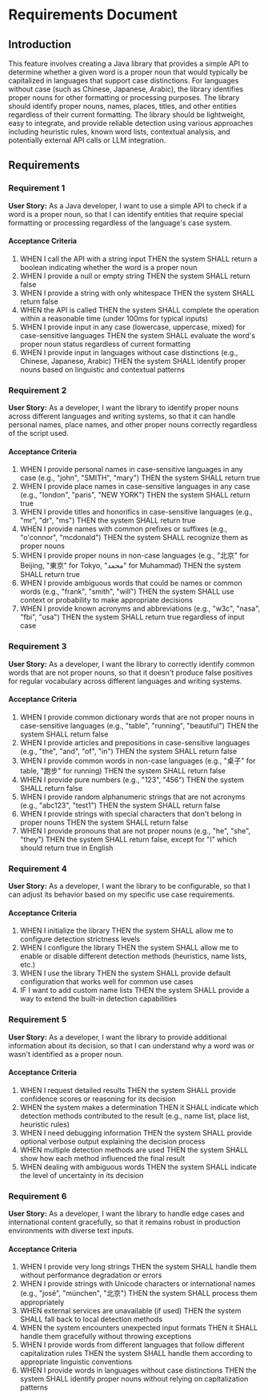 # Requirements Document

## Introduction

This feature involves creating a Java library that provides a simple API to determine whether a given word is a proper noun that would typically be capitalized in languages that support case distinctions. For languages without case (such as Chinese, Japanese, Arabic), the library identifies proper nouns for other formatting or processing purposes. The library should identify proper nouns, names, places, titles, and other entities regardless of their current formatting. The library should be lightweight, easy to integrate, and provide reliable detection using various approaches including heuristic rules, known word lists, contextual analysis, and potentially external API calls or LLM integration.

## Requirements

### Requirement 1

**User Story:** As a Java developer, I want to use a simple API to check if a word is a proper noun, so that I can identify entities that require special formatting or processing regardless of the language's case system.

#### Acceptance Criteria

1. WHEN I call the API with a string input THEN the system SHALL return a boolean indicating whether the word is a proper noun
2. WHEN I provide a null or empty string THEN the system SHALL return false
3. WHEN I provide a string with only whitespace THEN the system SHALL return false
4. WHEN the API is called THEN the system SHALL complete the operation within a reasonable time (under 100ms for typical inputs)
5. WHEN I provide input in any case (lowercase, uppercase, mixed) for case-sensitive languages THEN the system SHALL evaluate the word's proper noun status regardless of current formatting
6. WHEN I provide input in languages without case distinctions (e.g., Chinese, Japanese, Arabic) THEN the system SHALL identify proper nouns based on linguistic and contextual patterns

### Requirement 2

**User Story:** As a developer, I want the library to identify proper nouns across different languages and writing systems, so that it can handle personal names, place names, and other proper nouns correctly regardless of the script used.

#### Acceptance Criteria

1. WHEN I provide personal names in case-sensitive languages in any case (e.g., "john", "SMITH", "mary") THEN the system SHALL return true
2. WHEN I provide place names in case-sensitive languages in any case (e.g., "london", "paris", "NEW YORK") THEN the system SHALL return true
3. WHEN I provide titles and honorifics in case-sensitive languages (e.g., "mr", "dr", "ms") THEN the system SHALL return true
4. WHEN I provide names with common prefixes or suffixes (e.g., "o'connor", "mcdonald") THEN the system SHALL recognize them as proper nouns
5. WHEN I provide proper nouns in non-case languages (e.g., "北京" for Beijing, "東京" for Tokyo, "محمد" for Muhammad) THEN the system SHALL return true
6. WHEN I provide ambiguous words that could be names or common words (e.g., "frank", "smith", "will") THEN the system SHALL use context or probability to make appropriate decisions
7. WHEN I provide known acronyms and abbreviations (e.g., "w3c", "nasa", "fbi", "usa") THEN the system SHALL return true regardless of input case

### Requirement 3

**User Story:** As a developer, I want the library to correctly identify common words that are not proper nouns, so that it doesn't produce false positives for regular vocabulary across different languages and writing systems.

#### Acceptance Criteria

1. WHEN I provide common dictionary words that are not proper nouns in case-sensitive languages (e.g., "table", "running", "beautiful") THEN the system SHALL return false
2. WHEN I provide articles and prepositions in case-sensitive languages (e.g., "the", "and", "of", "in") THEN the system SHALL return false
3. WHEN I provide common words in non-case languages (e.g., "桌子" for table, "跑步" for running) THEN the system SHALL return false
4. WHEN I provide pure numbers (e.g., "123", "456") THEN the system SHALL return false
5. WHEN I provide random alphanumeric strings that are not acronyms (e.g., "abc123", "test1") THEN the system SHALL return false
6. WHEN I provide strings with special characters that don't belong in proper nouns THEN the system SHALL return false
7. WHEN I provide pronouns that are not proper nouns (e.g., "he", "she", "they") THEN the system SHALL return false, except for "I" which should return true in English

### Requirement 4

**User Story:** As a developer, I want the library to be configurable, so that I can adjust its behavior based on my specific use case requirements.

#### Acceptance Criteria

1. WHEN I initialize the library THEN the system SHALL allow me to configure detection strictness levels
2. WHEN I configure the library THEN the system SHALL allow me to enable or disable different detection methods (heuristics, name lists, etc.)
3. WHEN I use the library THEN the system SHALL provide default configuration that works well for common use cases
4. IF I want to add custom name lists THEN the system SHALL provide a way to extend the built-in detection capabilities

### Requirement 5

**User Story:** As a developer, I want the library to provide additional information about its decision, so that I can understand why a word was or wasn't identified as a proper noun.

#### Acceptance Criteria

1. WHEN I request detailed results THEN the system SHALL provide confidence scores or reasoning for its decision
2. WHEN the system makes a determination THEN it SHALL indicate which detection methods contributed to the result (e.g., name list, place list, heuristic rules)
3. WHEN I need debugging information THEN the system SHALL provide optional verbose output explaining the decision process
4. WHEN multiple detection methods are used THEN the system SHALL show how each method influenced the final result
5. WHEN dealing with ambiguous words THEN the system SHALL indicate the level of uncertainty in its decision

### Requirement 6

**User Story:** As a developer, I want the library to handle edge cases and international content gracefully, so that it remains robust in production environments with diverse text inputs.

#### Acceptance Criteria

1. WHEN I provide very long strings THEN the system SHALL handle them without performance degradation or errors
2. WHEN I provide strings with Unicode characters or international names (e.g., "josé", "münchen", "北京") THEN the system SHALL process them appropriately
3. WHEN external services are unavailable (if used) THEN the system SHALL fall back to local detection methods
4. WHEN the system encounters unexpected input formats THEN it SHALL handle them gracefully without throwing exceptions
5. WHEN I provide words from different languages that follow different capitalization rules THEN the system SHALL handle them according to appropriate linguistic conventions
6. WHEN I provide words in languages without case distinctions THEN the system SHALL identify proper nouns without relying on capitalization patterns